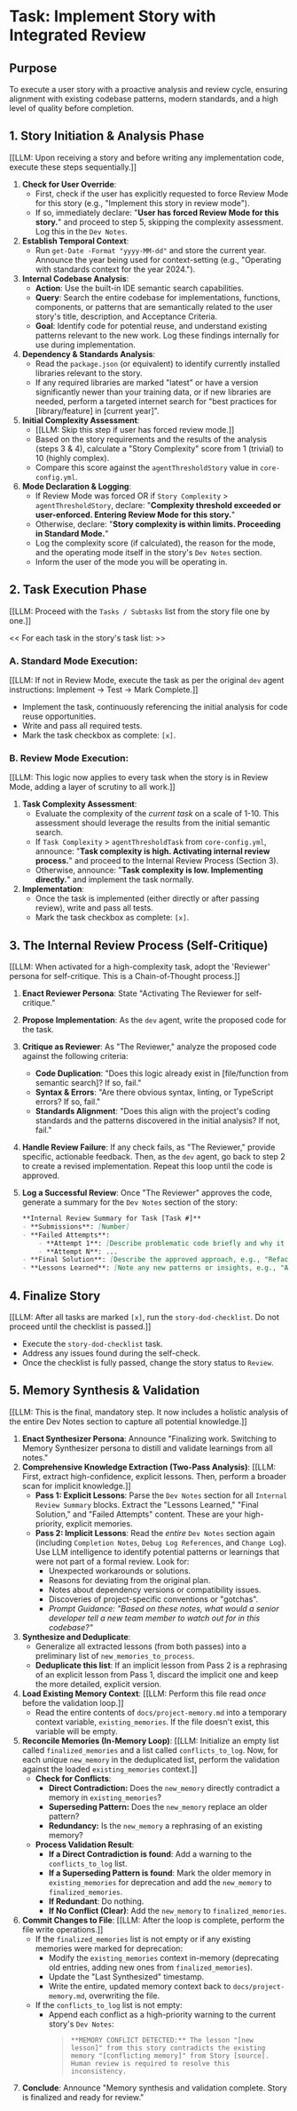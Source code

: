 # Task: Implement Story with Integrated Review

## Purpose
To execute a user story with a proactive analysis and review cycle, ensuring alignment with existing codebase patterns, modern standards, and a high level of quality before completion.

## 1. Story Initiation & Analysis Phase

[[LLM: Upon receiving a story and before writing any implementation code, execute these steps sequentially.]]

1.  **Check for User Override**:
    -   First, check if the user has explicitly requested to force Review Mode for this story (e.g., "Implement this story in review mode").
    -   If so, immediately declare: "**User has forced Review Mode for this story.**" and proceed to step 5, skipping the complexity assessment. Log this in the `Dev Notes`.
2.  **Establish Temporal Context**:
    -   Run `get-Date -Format "yyyy-MM-dd"` and store the current year. Announce the year being used for context-setting (e.g., "Operating with standards context for the year 2024.").
3.  **Internal Codebase Analysis**:
    -   **Action**: Use the built-in IDE semantic search capabilities.
    -   **Query**: Search the entire codebase for implementations, functions, components, or patterns that are semantically related to the user story's title, description, and Acceptance Criteria.
    -   **Goal**: Identify code for potential reuse, and understand existing patterns relevant to the new work. Log these findings internally for use during implementation.
4.  **Dependency & Standards Analysis**:
    -   Read the `package.json` (or equivalent) to identify currently installed libraries relevant to the story.
    -   If any required libraries are marked "latest" or have a version significantly newer than your training data, or if new libraries are needed, perform a targeted internet search for "best practices for [library/feature] in [current year]".
5.  **Initial Complexity Assessment**:
    -   [[LLM: Skip this step if user has forced review mode.]]
    -   Based on the story requirements and the results of the analysis (steps 3 & 4), calculate a "Story Complexity" score from 1 (trivial) to 10 (highly complex).
    -   Compare this score against the `agentThresholdStory` value in `core-config.yml`.
6.  **Mode Declaration & Logging**:
    -   If Review Mode was forced OR if `Story Complexity` > `agentThresholdStory`, declare: "**Complexity threshold exceeded or user-enforced. Entering Review Mode for this story.**"
    -   Otherwise, declare: "**Story complexity is within limits. Proceeding in Standard Mode.**"
    -   Log the complexity score (if calculated), the reason for the mode, and the operating mode itself in the story's `Dev Notes` section.
    -   Inform the user of the mode you will be operating in.

## 2. Task Execution Phase

[[LLM: Proceed with the `Tasks / Subtasks` list from the story file one by one.]]

<< For each task in the story's task list: >>

### A. Standard Mode Execution:
[[LLM: If not in Review Mode, execute the task as per the original `dev` agent instructions: Implement -> Test -> Mark Complete.]]

- Implement the task, continuously referencing the initial analysis for code reuse opportunities.
- Write and pass all required tests.
- Mark the task checkbox as complete: `[x]`.

### B. Review Mode Execution:
[[LLM: This logic now applies to every task when the story is in Review Mode, adding a layer of scrutiny to all work.]]

1.  **Task Complexity Assessment**:
    -   Evaluate the complexity of the *current task* on a scale of 1-10. This assessment should leverage the results from the initial semantic search.
    -   If `Task Complexity` > `agentThresholdTask` from `core-config.yml`, announce: "**Task complexity is high. Activating internal review process.**" and proceed to the Internal Review Process (Section 3).
    -   Otherwise, announce: "**Task complexity is low. Implementing directly.**" and implement the task normally.
2.  **Implementation**:
    -   Once the task is implemented (either directly or after passing review), write and pass all tests.
    -   Mark the task checkbox as complete: `[x]`.

## 3. The Internal Review Process (Self-Critique)

[[LLM: When activated for a high-complexity task, adopt the 'Reviewer' persona for self-critique. This is a Chain-of-Thought process.]]

1.  **Enact Reviewer Persona**: State "Activating The Reviewer for self-critique."
2.  **Propose Implementation**: As the `dev` agent, write the proposed code for the task.
3.  **Critique as Reviewer**: As "The Reviewer," analyze the proposed code against the following criteria:
    *   **Code Duplication**: "Does this logic already exist in [file/function from semantic search]? If so, fail."
    *   **Syntax & Errors**: "Are there obvious syntax, linting, or TypeScript errors? If so, fail."
    *   **Standards Alignment**: "Does this align with the project's coding standards and the patterns discovered in the initial analysis? If not, fail."
4.  **Handle Review Failure**: If any check fails, as "The Reviewer," provide specific, actionable feedback. Then, as the `dev` agent, go back to step 2 to create a revised implementation. Repeat this loop until the code is approved.
5.  **Log a Successful Review**: Once "The Reviewer" approves the code, generate a summary for the `Dev Notes` section of the story:

    ```markdown
    **Internal Review Summary for Task [Task #]**
    - **Submissions**: [Number]
    - **Failed Attempts**:
        - **Attempt 1**: [Describe problematic code briefly and why it failed, e.g., "Created duplicate login logic already present in `auth.service.ts`."]
        - **Attempt N**: ...
    - **Final Solution**: [Describe the approved approach, e.g., "Refactored to use the existing `authenticateUser` function from `auth.service.ts`."]
    - **Lessons Learned**: [Note any new patterns or insights, e.g., "All authentication logic must be centralized in the auth service; direct token manipulation is an anti-pattern in this codebase."]
    ```

## 4. Finalize Story

[[LLM: After all tasks are marked `[x]`, run the `story-dod-checklist`. Do not proceed until the checklist is passed.]]
- Execute the `story-dod-checklist` task.
- Address any issues found during the self-check.
- Once the checklist is fully passed, change the story status to `Review`.

## 5. Memory Synthesis & Validation

[[LLM: This is the final, mandatory step. It now includes a holistic analysis of the entire Dev Notes section to capture all potential knowledge.]]

1.  **Enact Synthesizer Persona**: Announce "Finalizing work. Switching to Memory Synthesizer persona to distill and validate learnings from all notes."
2.  **Comprehensive Knowledge Extraction (Two-Pass Analysis)**:
    [[LLM: First, extract high-confidence, explicit lessons. Then, perform a broader scan for implicit knowledge.]]
    -   **Pass 1: Explicit Lessons**: Parse the `Dev Notes` section for all `Internal Review Summary` blocks. Extract the "Lessons Learned," "Final Solution," and "Failed Attempts" content. These are your high-priority, explicit memories.
    -   **Pass 2: Implicit Lessons**: Read the *entire* `Dev Notes` section again (including `Completion Notes`, `Debug Log References`, and `Change Log`). Use LLM intelligence to identify potential patterns or learnings that were not part of a formal review. Look for:
        -   Unexpected workarounds or solutions.
        -   Reasons for deviating from the original plan.
        -   Notes about dependency versions or compatibility issues.
        -   Discoveries of project-specific conventions or "gotchas".
        -   *Prompt Guidance: "Based on these notes, what would a senior developer tell a new team member to watch out for in this codebase?"*
3.  **Synthesize and Deduplicate**:
    -   Generalize all extracted lessons (from both passes) into a preliminary list of `new_memories_to_process`.
    -   **Deduplicate this list**: If an implicit lesson from Pass 2 is a rephrasing of an explicit lesson from Pass 1, discard the implicit one and keep the more detailed, explicit version.
4.  **Load Existing Memory Context**:
    [[LLM: Perform this file read *once* before the validation loop.]]
    -   Read the entire contents of `docs/project-memory.md` into a temporary context variable, `existing_memories`. If the file doesn't exist, this variable will be empty.
5.  **Reconcile Memories (In-Memory Loop)**:
    [[LLM: Initialize an empty list called `finalized_memories` and a list called `conflicts_to_log`. Now, for each unique `new_memory` in the deduplicated list, perform the validation against the loaded `existing_memories` context.]]
    -   **Check for Conflicts**:
        -   **Direct Contradiction:** Does the `new_memory` directly contradict a memory in `existing_memories`?
        -   **Superseding Pattern:** Does the `new_memory` replace an older pattern?
        -   **Redundancy:** Is the `new_memory` a rephrasing of an existing memory?
    -   **Process Validation Result**:
        -   **If a Direct Contradiction is found**: Add a warning to the `conflicts_to_log` list.
        -   **If a Superseding Pattern is found**: Mark the older memory in `existing_memories` for deprecation and add the `new_memory` to `finalized_memories`.
        -   **If Redundant**: Do nothing.
        -   **If No Conflict (Clear)**: Add the `new_memory` to `finalized_memories`.
6.  **Commit Changes to File**:
    [[LLM: After the loop is complete, perform the file write operations.]]
    -   If the `finalized_memories` list is not empty or if any existing memories were marked for deprecation:
        -   Modify the `existing_memories` context in-memory (deprecating old entries, adding new ones from `finalized_memories`).
        -   Update the "Last Synthesized" timestamp.
        -   Write the entire, updated memory context back to `docs/project-memory.md`, overwriting the file.
    -   If the `conflicts_to_log` list is not empty:
        -   Append each conflict as a high-priority warning to the current story's `Dev Notes`:
            > `**MEMORY CONFLICT DETECTED:** The lesson "[new lesson]" from this story contradicts the existing memory "[conflicting memory]" from Story [source]. Human review is required to resolve this inconsistency.`
7.  **Conclude**: Announce "Memory synthesis and validation complete. Story is finalized and ready for review."